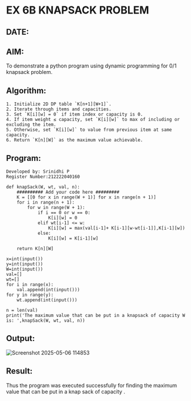 # EX 6B KNAPSACK PROBLEM
## DATE:
## AIM:
To demonstrate a python program using dynamic programming for 0/1 knapsack problem.

## Algorithm:
```
1. Initialize 2D DP table `K[n+1][W+1]`.
2. Iterate through items and capacities.
3. Set `K[i][w] = 0` if item index or capacity is 0.
4. If item weight ≤ capacity, set `K[i][w]` to max of including or excluding the item.
5. Otherwise, set `K[i][w]` to value from previous item at same capacity.
6. Return `K[n][W]` as the maximum value achievable.
```

## Program:
```
Developed by: Srinidhi P
Register Number:212222040160

def knapSack(W, wt, val, n):
    ########## Add your code here #########
    K = [[0 for x in range(W + 1)] for x in range(n + 1)]
    for i in range(n + 1):
        for w in range(W + 1):
            if i == 0 or w == 0:
                K[i][w] = 0
            elif wt[i-1] <= w:
                K[i][w] = max(val[i-1]+ K[i-1][w-wt[i-1]],K[i-1][w])
            else:
                K[i][w] = K[i-1][w]
 
    return K[n][W]

x=int(input())
y=int(input())
W=int(input())
val=[]
wt=[]
for i in range(x):
    val.append(int(input()))
for y in range(y):
    wt.append(int(input()))

n = len(val)
print('The maximum value that can be put in a knapsack of capacity W is: ',knapSack(W, wt, val, n))
```

## Output:
![Screenshot 2025-05-06 114853](https://github.com/user-attachments/assets/47637dfb-95fd-4273-adb1-d876101cd06f)

## Result:
Thus the program was executed successfully for finding the maximum value that can be put in a knap sack of capacity .
